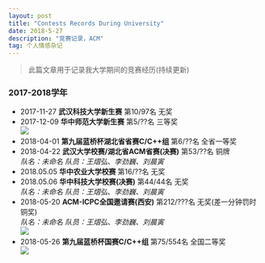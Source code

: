 ```yaml
---
layout: post
title: "Contests Records During University"
date: 2018-5-27 
description: "竞赛记录，ACM"
tag: 个人情感杂记
--- 
```


> 此篇文章用于记录我大学期间的竞赛经历(持续更新)

### 2017-2018学年

- 2017-11-27 **武汉科技大学新生赛** 第10/97名 无奖  
- 2017-12-09 **华中师范大学新生赛** 第5/??名 三等奖  
![](../../../images/posts/contestrecord/0.jpg)  
- 2018-04-01 **第九届蓝桥杯湖北省省赛C/C++组** 第6/??名 全省一等奖  
- 2018-04-22 **武汉大学校赛/湖北省ACM省赛(决赛)** 第53/??名 铜牌  
  *队名：未命名	队员：王熠弘、李劲巍、刘晨寅*  
- 2018.05.05 **华中农业大学校赛** 第16/??名 无奖  
- 2018.05.06 **华中科技大学校赛(决赛)** 第44/44名 无奖  
  *队名：未命名	队员：王熠弘、李劲巍、刘晨寅*
- 2018-05-20 **ACM-ICPC全国邀请赛(西安)** 第212/???名 无奖(差一分钟罚时铜奖)  
  *队名：未命名	队员：王熠弘、李劲巍、刘晨寅*  
![](../../../images/posts/contestrecord/1.jpg)  
- 2018-05-26 **第九届蓝桥杯国赛C/C++组** 第75/554名 全国二等奖  
![](../../../images/posts/contestrecord/2.jpg)  

